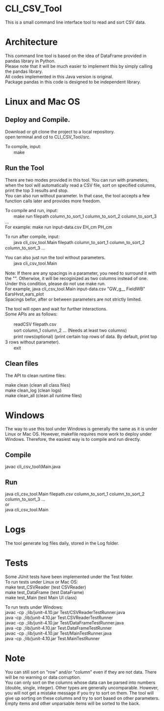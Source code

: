 # CLI_CSV_Tool
This is a small command line interface tool to read and sort CSV data. <br/>

# Architecture
This command line tool is based on the idea of DataFrame provided in pandas library in Python. <br/>
Please note that it will be much easier to implement this by simply calling the pandas library. <br/>
All codes implemented in this Java version is original. <br/>
Package pandas in this code is designed to be independent library. <br/>

# Linux and Mac OS
## Deploy and Compile.
Download or git clone the project to a local repository. <br/>
open terminal and cd to CLI_CSV_Tool/src. <br/>

To compile, input:<br/>
　　make <br/>

## Run the Tool
There are two modes provided in this tool. You can run with prameters, when the tool will automatically read a CSV file, sort on specified columns, print the top 3 results and stop. <br/>
You can also run without parameter. In that case, the tool accepts a few function calls later and provides more freedom. <br/>

To compile and run, input: <br/>
　　make run filepath column_to_sort_1 column_to_sort_2 column_to_sort_3 ... <br/>
For example: make run input-data.csv EH_cm PH_cm <br/>

To run after compile, input:<br/>
　　java cli_csv_tool.Main filepath column_to_sort_1 column_to_sort_2 column_to_sort_3 ... <br/>

You can also just run the tool without parameters.<br/>
　　java cli_csv_tool.Main <br/>

Note: If there are any spacings in a parameter, you need to surround it with the "". Otherwise, it will be recoginized as two columns instead of one. Under this condition, please do not use make run. <br/>
For example, java cli_csv_tool.Main input-data.csv "GW_g__ FieldWB" EarsHvst_ears_plot <br/>
Spacings befor, after or between parameters are not strictly limited. <br/>
  
The tool will open and wait for further interactions.<br/>
Some APIs are as follows: <br/>

　　readCSV filepath.csv <br/>
　　sort column_1 column_2 ... (Needs at least two columns) <br/>
　　print rows(optional) (print certain top rows of data. By default, print top 3 rows without parameter). <br/>
　　exit <br/>

## Clean files
The API to clean runtime files:

  make clean (clean all class files) <br/>
  make clean_log (clean logs) <br/>
  make clean_all (clean all runtime files) <br/>
  
# Windows
The way to use this tool under Windows is generally the same as it is under Linux or Mac OS. However, makefile requires more work to deploy under Windows. Therefore, the easiest way is to compile and run directly. <br/>

## Compile <br/>
javac cli_csv_tool\Main.java <br/>

## Run
java cli_csv_tool.Main filepath.csv column_to_sort_1 column_to_sort_2 column_to_sort_3 ... <br/>
or <br/>
java cli_csv_tool.Main <br/>

# Logs
The tool generate log files daily, stored in the Log folder. <br/>

# Tests
Some JUnit tests have been implemented under the Test folder. <br/>
To run tests under Linux or Mac OS: <br/> 
make test_CSVReader (test CSVReader) <br/>
make test_DataFrame (test DataFrame) <br/>
make test_Main (test Main UI class) <br/>

To run tests under Windows: <br/>
javac -cp .;lib/junit-4.10.jar Test/CSVReaderTestRunner.java <br/>
java -cp .;lib/junit-4.10.jar Test.CSVReaderTestRunner <br/>
javac -cp .;lib/junit-4.10.jar Test/DataFrameTestRunner.java <br/>
java -cp .;lib/junit-4.10.jar Test.DataFrameTestRunner <br/>
javac -cp .;lib/junit-4.10.jar Test/MainTestRunner.java <br/>
java -cp .;lib/junit-4.10.jar Test.MainTestRunner <br/>

# Note
You can still sort on "row" and/or "column" even if they are not data. There will be no warning or data corruption. <br/>
You can only sort on the columns whose data can be parsed into numbers (double, single, integer). Other types are generally uncomparable. However, you will not get a mistake message if you try to sort on them. The tool will give up sorting on these columns and try to sort based on other parameters. <br/>
Empty items and other unparsable items will be sorted to the back. <br/>
